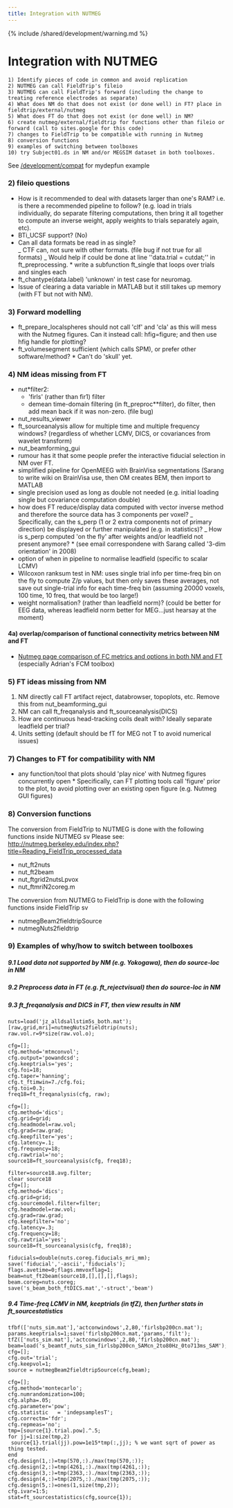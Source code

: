 ```yaml
---
title: Integration with NUTMEG
---
```


{% include /shared/development/warning.md %}

# Integration with NUTMEG

    1) Identify pieces of code in common and avoid replication
    2) NUTMEG can call FieldTrip's fileio
    3) NUTMEG can call FieldTrip's forward (including the change to treating reference electrodes as separate)
    4) What does NM do that does not exist (or done well) in FT? place in fieldtrip/external/nutmeg
    5) What does FT do that does not exist (or done well) in NM?
    6) create nutmeg/external/fieldtrip for functions other than fileio or forward (call to sites.google for this code)
    7) changes to FieldTrip to be compatible with running in Nutmeg
    8) conversion functions
    9) examples of switching between toolboxes
    10) try Subject01.ds in NM and/or MEGSIM dataset in both toolboxes.

See [/development/compat](/development/project/compat) for mydepfun example

### 2) fileio questions

- How is it recommended to deal with datasets larger than one's RAM? i.e. is there a recommended pipeline to follow? (e.g. load in trials individually, do separate filtering computations, then bring it all together to compute an inverse weight, apply weights to trials separately again, etc).
- BTi_UCSF support? (No)
- Can all data formats be read in as single?  
   _ CTF can, not sure with other formats. (file bug if not true for all formats)
  _ Would help if could be done at line ''data.trial = cutdat;'' in ft_preprocessing. \* write a subfunction ft_single that loops over trials and singles each
- ft_chantype(data.label) 'unknown' in test case for neuromag.
- Issue of clearing a data variable in MATLAB but it still takes up memory (with FT but not with NM).

### 3) Forward modelling

- ft_prepare_localspheres should not call 'clf' and 'cla' as this will mess with the Nutmeg figures. Can it instead call: hfig=figure; and then use hfig handle for plotting?
- ft_volumesegment sufficient (which calls SPM), or prefer other software/method? \* Can't do 'skull' yet.

### 4) NM ideas missing from FT

- nut*filter2:  
   * 'firls' (rather than fir1) filter
  * demean time-domain filtering (in ft_preproc*\*filter), do filter, then add mean back if it was non-zero. (file bug)
- nut_results_viewer
- ft_sourceanalysis allow for multiple time and multiple frequency windows? (regardless of whether LCMV, DICS, or covariances from wavelet transform)
- nut_beamforming_gui
- rumour has it that some people prefer the interactive fiducial selection in NM over FT.
- simplified pipeline for OpenMEEG with BrainVisa segmentations (Sarang to write wiki on BrainVisa use, then OM creates BEM, then import to MATLAB
- single precision used as long as double not needed (e.g. initial loading single but covariance computation double)
- how does FT reduce/display data computed with vector inverse method and therefore the source data has 3 components per voxel?
  _ Specifically, can the s_perp (1 or 2 extra components not of primary direction) be displayed or further manipulated (e.g. in statistics)?
  _ How is s_perp computed 'on the fly' after weights and/or leadfield not present anymore? \* (see email correspondene with Sarang called '3-dim orientation' in 2008)
- option of when in pipeline to normalise leadfield (specific to scalar LCMV)
- Wilcoxon ranksum test in NM: uses single trial info per time-freq bin on the fly to compute Z/p values, but then only saves these averages, not save out single-trial info for each time-freq bin (assuming 20000 voxels, 100 time, 10 freq, that would be too large!)
- weight normalisation? (rather than leadfield norm)? (could be better for EEG data, whereas leadfield norm better for MEG...just hearsay at the moment)

#### 4a) overlap/comparison of functional connectivity metrics between NM and FT

- [Nutmeg page comparison of FC metrics and options in both NM and FT](http://nutmeg.berkeley.edu/index.php?title=Comparison_of_connectivity_options) (especially Adrian's FCM toolbox)

### 5) FT ideas missing from NM

1.  NM directly call FT artifact reject, databrowser, topoplots, etc. Remove this from nut_beamforming_gui
2.  NM can call ft_freqanalysis and ft_sourceanalysis(DICS)
3.  How are continuous head-tracking coils dealt with? Ideally separate leadfield per trial?
4.  Units setting (default should be fT for MEG not T to avoid numerical issues)

### 7) Changes to FT for compatibility with NM

- any function/tool that plots should 'play nice' with Nutmeg figures concurrently open \* Specifically, can FT plotting tools call 'figure' prior to the plot, to avoid plotting over an existing open figure (e.g. Nutmeg GUI figures)

### 8) Conversion functions

The conversion from FieldTrip to NUTMEG is done with the following functions inside NUTMEG sv
Please see: http://nutmeg.berkeley.edu/index.php?title=Reading_FieldTrip_processed_data

- nut_ft2nuts
- nut_ft2beam
- nut_ftgrid2nutsLpvox
- nut_ftmriN2coreg.m

The conversion from NUTMEG to FieldTrip is done with the following functions inside FieldTrip sv

- nutmegBeam2fieldtripSource
- nutmegNuts2fieldtrip

### 9) Examples of why/how to switch between toolboxes

##### 9.1 Load data not supported by NM (e.g. Yokogawa), then do source-loc in NM

##### 9.2 Preprocess data in FT (e.g. ft_rejectvisual) then do source-loc in NM

##### 9.3 ft_freqanalysis and DICS in FT, then view results in NM

    nuts=load('jz_alldsallstim5s_both.mat');
    [raw,grid,mri]=nutmegNuts2fieldtrip(nuts);
    raw.vol.r=9*size(raw.vol.o);

    cfg=[];
    cfg.method='mtmconvol';
    cfg.output='powandcsd';
    cfg.keeptrials='yes';
    cfg.foi=18;
    cfg.taper='hanning';
    cfg.t_ftimwin=7./cfg.foi;
    cfg.toi=0.3;
    freq18=ft_freqanalysis(cfg, raw);

    cfg=[];
    cfg.method='dics';
    cfg.grid=grid;
    cfg.headmodel=raw.vol;
    cfg.grad=raw.grad;
    cfg.keepfilter='yes';
    cfg.latency=.1;
    cfg.frequency=18;
    cfg.rawtrial='no';
    source18=ft_sourceanalysis(cfg, freq18);

    filter=source18.avg.filter;
    clear source18
    cfg=[];
    cfg.method='dics';
    cfg.grid=grid;
    cfg.sourcemodel.filter=filter;
    cfg.headmodel=raw.vol;
    cfg.grad=raw.grad;
    cfg.keepfilter='no';
    cfg.latency=.3;
    cfg.frequency=18;
    cfg.rawtrial='yes';
    source18=ft_sourceanalysis(cfg, freq18);

    fiducials=double(nuts.coreg.fiducials_mri_mm);
    save('fiducial','-ascii','fiducials');
    flags.avetime=0;flags.mmvoxflag=1;
    beam=nut_ft2beam(source18,[],[],[],flags);
    beam.coreg=nuts.coreg;
    save('s_beam_both_ftDICS.mat','-struct','beam')

##### 9.4 Time-freq LCMV in NM, keeptrials (in tfZ), then further stats in ft_sourcestatistics

    tfbf(['nuts_sim.mat'],'actconwindows',2,80,'firlsbp200cn.mat');
    params.keeptrials=1;save('firlsbp200cn.mat,'params,'filt');
    tfZ(['nuts_sim.mat'],'actconwindows',2,80,'firlsbp200cn.mat');
    beam=load('s_beamtf_nuts_sim_firlsbp200cn_SAMcn_2to80Hz_0to713ms_SAM');
    cfg=[];
    cfg.out='trial';
    cfg.keepvol=1;
    source = nutmegBeam2fieldtripSource(cfg,beam);

    cfg=[];
    cfg.method='montecarlo';
    cfg.numrandomization=100;
    cfg.alpha=.05;
    cfg.parameter='pow';
    cfg.statistic   = 'indepsamplesT';
    cfg.correctm='fdr';
    cfg.repmeas='no';
    tmp=[source{1}.trial.pow].^.5;
    for jj=1:size(tmp,2)
     source{1}.trial(jj).pow=1e15*tmp(:,jj); % we want sqrt of power as thing tested.
    end
    cfg.design(1,:)=tmp(570,:)./max(tmp(570,:));
    cfg.design(2,:)=tmp(4261,:)./max(tmp(4261,:));
    cfg.design(3,:)=tmp(2363,:)./max(tmp(2363,:));
    cfg.design(4,:)=tmp(2075,:)./max(tmp(2075,:));
    cfg.design(5,:)=ones(1,size(tmp,2));
    cfg.ivar=1:5;
    stat=ft_sourcestatistics(cfg,source{1});
